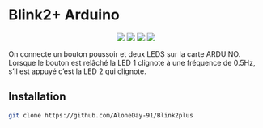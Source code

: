 # Blink2+ Arduino

<p align="center">
  <a href="https://www.python.org/"><img src="https://img.shields.io/badge/Made%20with-C++-1f425f.svg"/></a>
  <a href="https://github.com/AloneDay-91/Blink2plus/releases"><img src="https://img.shields.io/github/downloads/AloneDay-91/Blink2plus/total.svg"/></a>
  <a href="https://github.com/AloneDay-91/Blink2plus/releases/tag/v1.0.0"><img src="https://badge.fury.io/gh/AloneDay-91%2FBlink2plus.svg"/></a>
  <a href="https://github.com/ellerbrock/open-source-badges/"><img src="https://badges.frapsoft.com/os/v1/open-source.svg?v=103"/></a>
</p>

On connecte un bouton poussoir et deux LEDS sur la carte ARDUINO. Lorsque le bouton
est relâché la LED 1 clignote à une fréquence de 0.5Hz, s’il est appuyé c’est la LED 2 qui
clignote.

## Installation
```bash
git clone https://github.com/AloneDay-91/Blink2plus
```
